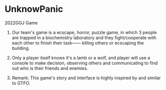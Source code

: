 # UnknowPanic
2022GGJ Game

1. Our team's game is a ecscape, horror, puzzle game, 
in which 3 people are trapped in a biochemistry laboratory and they fight/cooperate with each other to finish their task—— killing others or ecscaping the building.

2. Only a player itself knows it's a lamb or a wolf, and player will use a console to make decision, observing others and communicating to find out who is their friends and enemies.

3. Remark: This game's story and interface is highly inspired by and similar to GTFO.
